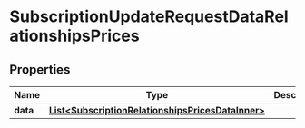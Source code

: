

# SubscriptionUpdateRequestDataRelationshipsPrices


## Properties

| Name | Type | Description | Notes |
|------------ | ------------- | ------------- | -------------|
|**data** | [**List&lt;SubscriptionRelationshipsPricesDataInner&gt;**](SubscriptionRelationshipsPricesDataInner.md) |  |  [optional] |



